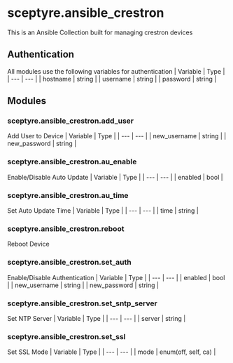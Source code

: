 # sceptyre.ansible_crestron
This is an Ansible Collection built for managing crestron devices

## Authentication
All modules use the following variables for authentication
| Variable  | Type      |
| ---       | ---       |
| hostname  | string    |
| username  | string    |
| password  | string    |

## Modules
### sceptyre.ansible_crestron.add_user
Add User to Device
| Variable      | Type      |
| ---           | ---       |
| new_username  | string    |
| new_password  | string    |

### sceptyre.ansible_crestron.au_enable
Enable/Disable Auto Update
| Variable      | Type      |
| ---           | ---       |
| enabled       | bool      |


### sceptyre.ansible_crestron.au_time
Set Auto Update Time
| Variable      | Type      |
| ---           | ---       |
| time          | string    |

### sceptyre.ansible_crestron.reboot
Reboot Device

### sceptyre.ansible_crestron.set_auth
Enable/Disable Authentication
| Variable      | Type      |
| ---           | ---       |
| enabled       | bool      |
| new_username  | string    |
| new_password  | string    |

### sceptyre.ansible_crestron.set_sntp_server
Set NTP Server
| Variable      | Type      |
| ---           | ---       |
| server        | string    |

### sceptyre.ansible_crestron.set_ssl
Set SSL Mode
| Variable      | Type                  |
| ---           | ---                   |
| mode          | enum(off, self, ca)   |